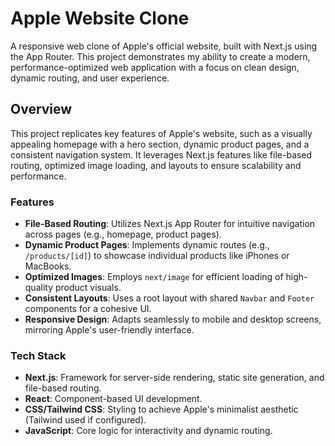 # Apple Website Clone

A responsive web clone of Apple's official website, built with Next.js using the App Router. This project demonstrates my ability to create a modern, performance-optimized web application with a focus on clean design, dynamic routing, and user experience.

## Overview

This project replicates key features of Apple's website, such as a visually appealing homepage with a hero section, dynamic product pages, and a consistent navigation system. It leverages Next.js features like file-based routing, optimized image loading, and layouts to ensure scalability and performance.

### Features

- **File-Based Routing**: Utilizes Next.js App Router for intuitive navigation across pages (e.g., homepage, product pages).
- **Dynamic Product Pages**: Implements dynamic routes (e.g., `/products/[id]`) to showcase individual products like iPhones or MacBooks.
- **Optimized Images**: Employs `next/image` for efficient loading of high-quality product visuals.
- **Consistent Layouts**: Uses a root layout with shared `Navbar` and `Footer` components for a cohesive UI.
- **Responsive Design**: Adapts seamlessly to mobile and desktop screens, mirroring Apple's user-friendly interface.

### Tech Stack

- **Next.js**: Framework for server-side rendering, static site generation, and file-based routing.
- **React**: Component-based UI development.
- **CSS/Tailwind CSS**: Styling to achieve Apple's minimalist aesthetic (Tailwind used if configured).
- **JavaScript**: Core logic for interactivity and dynamic routing.
